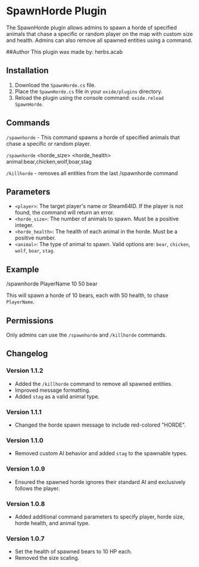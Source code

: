 # SpawnHorde Plugin

The SpawnHorde plugin allows admins to spawn a horde of specified animals that chase a specific or random player on the map with custom size and health. Admins can also remove all spawned entities using a command.

##Author
This plugin was made by: herbs.acab

## Installation

1. Download the `SpawnHorde.cs` file.
2. Place the `SpawnHorde.cs` file in your `oxide/plugins` directory.
3. Reload the plugin using the console command: `oxide.reload SpawnHorde`.

## Commands

`/spawnhorde` - This command spawns a horde of specified animals that chase a specific or random player.

`/spawnhorde` <player> <horde_size> <horde_health> animal:bear,chicken,wolf,boar,stag

`/killhorde` - removes all entities from the last /spawnhorde command


## Parameters

- `<player>`: The target player's name or Steam64ID. If the player is not found, the command will return an error.
- `<horde_size>`: The number of animals to spawn. Must be a positive integer.
- `<horde_health>`: The health of each animal in the horde. Must be a positive number.
- `<animal>`: The type of animal to spawn. Valid options are: `bear`, `chicken`, `wolf`, `boar`, `stag`.

## Example

/spawnhorde PlayerName 10 50 bear

This will spawn a horde of 10 bears, each with 50 health, to chase `PlayerName`.

## Permissions

Only admins can use the `/spawnhorde` and `/killhorde` commands.

## Changelog

### Version 1.1.2
- Added the `/killhorde` command to remove all spawned entities.
- Improved message formatting.
- Added `stag` as a valid animal type.

### Version 1.1.1
- Changed the horde spawn message to include red-colored "HORDE".

### Version 1.1.0
- Removed custom AI behavior and added `stag` to the spawnable types.

### Version 1.0.9
- Ensured the spawned horde ignores their standard AI and exclusively follows the player.

### Version 1.0.8
- Added additional command parameters to specify player, horde size, horde health, and animal type.

### Version 1.0.7
- Set the health of spawned bears to 10 HP each.
- Removed the size scaling.

